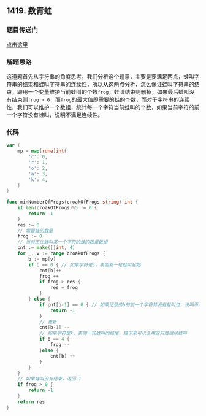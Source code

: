 ## 1419. 数青蛙

### 题目传送门

[点击这里](https://leetcode.cn/problems/minimum-number-of-frogs-croaking/)

### 解题思路

这道题首先从字符串的角度思考，我们分析这个题意，主要是要满足两点，蛙叫字符串的结束和蛙叫字符串的连续性，所以从这两点分析，怎么保证蛙叫字符串的结束，即用一个变量维护当前蛙叫的个数`frog`，蛙叫结束则删掉，如果最后蛙叫没有结束则`frog > 0`，而`frog`的最大值即需要的蛙的个数，而对于字符串的连续性，我们可以维护一个数组，统计每一个字符当前蛙叫的个数，如果当前字符的前一个字符没有蛙叫，说明不满足连续性。

### 代码

```go
var (
	mp = map[rune]int{
		'c': 0,
		'r': 1,
		'o': 2,
		'a': 3,
		'k': 4,
	}
)

func minNumberOfFrogs(croakOfFrogs string) int {
	if len(croakOfFrogs)%5 != 0 {
		return -1
	}
	res := 0
	// 需要蛙的数量
	frog := 0
	// 当前正在蛙叫某一个字符的蛙的数量数组
	cnt := make([]int, 4)
	for _, v := range croakOfFrogs {
		b := mp[v]
		if b == 0 { // 如果字符是c，表明新一轮蛙叫起始
			cnt[b]++
			frog ++
			if frog > res {
				res = frog
			}
		} else {
			if cnt[b-1] == 0 { // 如果记录的b的前一个字符并没有蛙叫过，说明不满足连续性
				return -1
			}
			// 更新
			cnt[b-1] -- 
			// 如果字符是k，表明一轮蛙叫的结尾，接下来可以复用这只蛙继续蛙叫
			if b == 4 {
				frog --
			}else {
				cnt[b] ++
			}
		}
	}
	// 如果蛙叫没有结束，返回-1
	if frog > 0 {
		return -1
	}
	return res
}
```